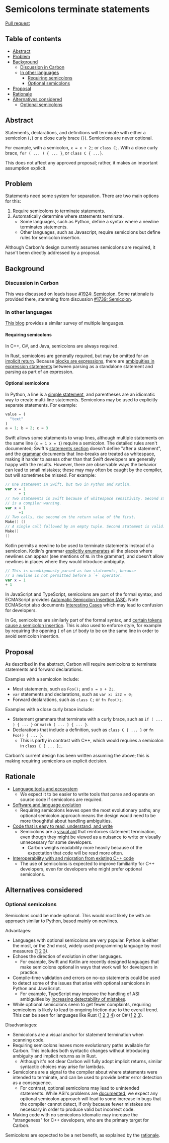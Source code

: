 # Semicolons terminate statements

<!--
Part of the Carbon Language project, under the Apache License v2.0 with LLVM
Exceptions. See /LICENSE for license information.
SPDX-License-Identifier: Apache-2.0 WITH LLVM-exception
-->

[Pull request](https://github.com/carbon-language/carbon-lang/pull/2665)

<!-- toc -->

## Table of contents

-   [Abstract](#abstract)
-   [Problem](#problem)
-   [Background](#background)
    -   [Discussion in Carbon](#discussion-in-carbon)
    -   [In other languages](#in-other-languages)
        -   [Requiring semicolons](#requiring-semicolons)
        -   [Optional semicolons](#optional-semicolons)
-   [Proposal](#proposal)
-   [Rationale](#rationale)
-   [Alternatives considered](#alternatives-considered)
    -   [Optional semicolons](#optional-semicolons-1)

<!-- tocstop -->

## Abstract

Statements, declarations, and definitions will terminate with either a semicolon
(`;`) or a close curly brace (`}`). Semicolons are never optional.

For example, with a semicolon, `x = x + 2;` or `class C;`. With a close curly
brace, `for ( ... ) { ... }`, or `class C { ...}`.

This does not affect any approved proposal; rather, it makes an important
assumption explicit.

## Problem

Statements need some system for separation. There are two main options for this:

1. Require semicolons to terminate statements.
2. Automatically determine where statements terminate.
    - Some languages, such as Python, define a syntax where a newline terminates
      statements.
    - Other languages, such as Javascript, require semicolons but define rules
      for semicolon insertion.

Although Carbon's design currently assumes semicolons are required, it hasn't
been directly addressed by a proposal.

## Background

### Discussion in Carbon

This was discussed on leads issue
[#1924: Semicolon](https://github.com/carbon-language/carbon-lang/issues/1924).
Some rationale is provided there, stemming from discussion
[#1739: Semicolon](https://github.com/carbon-language/carbon-lang/discussions/1739).

### In other languages

[This blog](https://pling.jondgoodwin.com/post/semicolon-inference/) provides a
similar survey of multiple languages.

#### Requiring semicolons

In C++, C#, and Java, semicolons are always required.

In Rust, semicolons are generally required, but may be omitted for an
[implicit return](https://doc.rust-lang.org/std/keyword.return.html). Because
[blocks are expressions](https://doc.rust-lang.org/reference/expressions/block-expr.html),
there are
[ambiguities in expression statements](https://doc.rust-lang.org/reference/statements.html#expression-statements)
between parsing as a standalone statement and parsing as part of an expression.

#### Optional semicolons

In Python, a line is a
[simple statement](https://docs.python.org/3/reference/simple_stmts.html), and
parentheses are an idiomatic way to create multi-line statements. Semicolons may
be used to explicitly separate statements. For example:

```python
value = (
  "text"
)
a = 1; b = 2; c = 3
```

Swift allows some statements to wrap lines, although multiple statements on the
same line (`x = 1 x = 1`) require a semicolon. The detailed rules aren't
documented; Swift's
[statements section](https://docs.swift.org/swift-book/documentation/the-swift-programming-language/statements)
doesn't define "after a statement", and the
[grammar](https://docs.swift.org/swift-book/documentation/the-swift-programming-language/summaryofthegrammar/)
documents that line-breaks are treated as whitespace, making it harder to assess
other than that Swift developers are generally happy with the results. However,
there are observable ways the behavior can lead to small mistakes; these may may
often be caught by the compiler, but will sometimes be missed. For example:

```swift
// One statement in Swift, but two in Python and Kotlin.
var x = 1
      + 1
// Two statements in Swift because of whitespace sensitivity. Second statement
// is a compiler warning.
var x = 1
      +1
// Two calls, the second on the return value of the first.
Make() ()
// A single call followed by an empty tuple. Second statement is valid.
Make()
()
```

Kotlin permits a newline to be used to terminate statements instead of a
semicolon. Kotlin's grammar
[explicitly enumerates](https://kotlinlang.org/spec/syntax-and-grammar.html) all
the places where newlines can appear (see mentions of `NL` in the grammar), and
doesn't allow newlines in places where they would introduce ambiguity.

```kotlin
// This is unambiguously parsed as two statements, because
// a newline is not permitted before a `+` operator.
var x = 1
+ 1
```

In JavaScript and TypeScript, semicolons are part of the formal syntax, and
ECMAScript provides
[Automatic Semicolon Insertion (ASI)](https://tc39.es/ecma262/#sec-automatic-semicolon-insertion).
Note ECMAScript also documents
[Interesting Cases](https://tc39.es/ecma262/#sec-interesting-cases-of-automatic-semicolon-insertion)
which may lead to confusion for developers.

In Go, semicolons are similarly part of the formal syntax, and
[certain tokens cause a semicolon insertion](https://go.dev/ref/spec#Semicolons).
This is also used to enforce style, for example by requiring the opening `{` of
an `if` body to be on the same line in order to avoid semicolon insertion.

## Proposal

As described in the abstract, Carbon will require semicolons to terminate
statements and forward declarations.

Examples with a semicolon include:

-   Most statements, such as `Foo();` and `x = x + 2;`.
-   `var` statements and declarations, such as `var x: i32 = 0;`
-   Forward declarations, such as `class C;` or `fn Foo();`.

Examples with a close curly brace include:

-   Statement grammars that terminate with a curly brace, such as
    `if ( ... ) { ... }` or `match ( ... ) { ... }`.
-   Declarations that include a definition, such as `class C { ... }` or
    `fn Foo() { ... }`.
    -   This is partly in contrast with C++, which would requires a semicolon in
        `class C { ... };`.

Carbon's current design has been written assuming the above; this is making
requiring semicolons an explicit decision.

## Rationale

-   [Language tools and ecosystem](/docs/project/goals.md#language-tools-and-ecosystem)
    -   We expect it to be easier to write tools that parse and operate on
        source code if semicolons are required.
-   [Software and language evolution](/docs/project/goals.md#software-and-language-evolution)
    -   Requiring semicolons leaves open the most evolutionary paths; any
        optional semicolon approach means the design would need to be more
        thoughtful about handling ambiguities.
-   [Code that is easy to read, understand, and write](/docs/project/goals.md#code-that-is-easy-to-read-understand-and-write)
    -   Semicolons are a
        [visual aid](/docs/project/principles/low_context_sensitivity.md#visual-aids)
        that reinforces statement termination, even though they might be viewed
        as a nuisance to write or visually unnecessary for some developers.
        -   Carbon weighs readability more heavily because of the expectation
            that code will be read more often.
-   [Interoperability with and migration from existing C++ code](/docs/project/goals.md#interoperability-with-and-migration-from-existing-c-code)
    -   The use of semicolons is expected to improve familiarity for C++
        developers, even for developers who might prefer optional semicolons.

## Alternatives considered

### Optional semicolons

Semicolons could be made optional. This would most likely be with an approach
similar to Python, based mainly on newlines.

Advantages:

-   Languages with optional semicolons are very popular. Python is either the
    most, or the 2nd most, widely used programming language by most measures
    ([1](https://pypl.github.io/PYPL.html)
    [2](https://octoverse.github.com/2022/top-programming-languages)
    [3](https://www.tiobe.com/tiobe-index/)).
-   Echoes the direction of evolution in other languages.
    -   For example, Swift and Kotlin are recently designed languages that make
        semicolons optional in ways that work well for developers in practice.
-   Compile-time validation and errors on no-op statements could be used to
    detect some of the issues that arise with optional semicolons in Python and
    JavaScript.
    -   For example, TypeScript may improve the handling of ASI ambiguities by
        [increasing detectability of mistakes](https://medium.com/@eugenkiss/dont-use-semicolons-in-typescript-474ccfe4bdb3).
-   While optional semicolons seem to get fewer complaints, requiring semicolons
    is likely to lead to ongoing friction due to the overall trend. This can be
    seen for languages like Rust
    ([1](https://github.com/rust-lang/rust/issues/27116)
    [2](https://internals.rust-lang.org/t/make-some-separators-optional/4846)
    [3](https://github.com/rust-lang/rfcs/issues/2583)
    [4](https://users.rust-lang.org/t/why-semicolons/25074)) or C#
    ([1](https://github.com/dotnet/roslyn/issues/5355)
    [2](https://github.com/dotnet/csharplang/discussions/496)
    [3](https://github.com/dotnet/csharplang/discussions/5655)).

Disadvantages:

-   Semicolons are a visual anchor for statement termination when scanning code.
-   Requiring semicolons leaves more evolutionary paths available for Carbon.
    This includes both syntactic changes without introducing ambiguity and
    implicit returns as in Rust.
    -   Although it's not clear Carbon will fully adopt implicit returns,
        similar syntactic choices may arise for lambdas.
-   Semicolons are a signal to the compiler about where statements were intended
    to terminate, and can be used to provide better error detection as a
    consequence.
    -   For contrast, optional semicolons may lead to unintended statements.
        While ASI's problems are
        [documented](https://tc39.es/ecma262/#sec-automatic-semicolon-insertion),
        we expect any optional semicolon approach will lead to some increase in
        bugs that the compiler cannot detect, if only because fewer mistakes are
        necessary in order to produce valid but incorrect code.
-   Making code with no semicolons idiomatic may increase the "strangeness" for
    C++ developers, who are the primary target for Carbon.

Semicolons are expected to be a net benefit, as explained by the
[rationale](#rationale).
